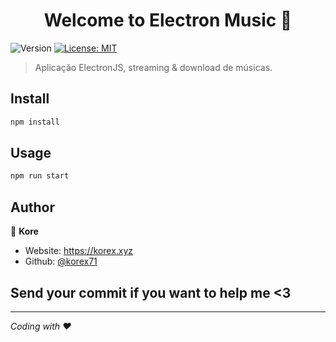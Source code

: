 <h1 align="center">Welcome to Electron Music 👋</h1>
<p>
  <img alt="Version" src="https://img.shields.io/badge/version-1.0.0-blue.svg?cacheSeconds=2592000" />
  <a href="#" target="_blank">
    <img alt="License: MIT" src="https://img.shields.io/badge/License-MIT-yellow.svg" />
  </a>
</p>

> Aplicação ElectronJS, streaming & download de músicas.


## Install

```sh
npm install
```

## Usage

```sh
npm run start
```

## Author

👤 **Kore**

* Website: https://korex.xyz
* Github: [@korex71](https://github.com/korex71)

## Send your commit if you want to help me <3

***
_Coding with ❤️_ 